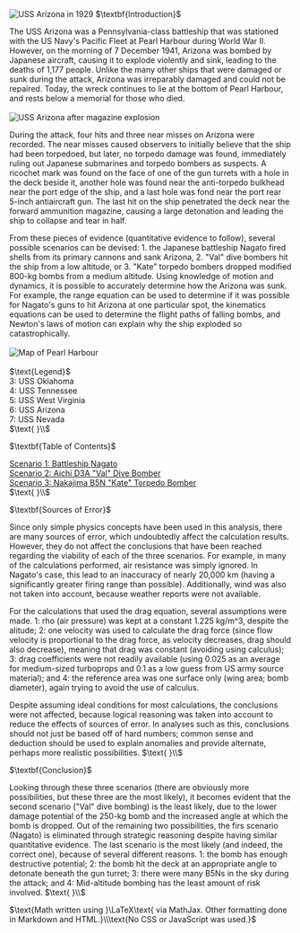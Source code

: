 <html>
<head>
<title>CSI Project - Main</title>
<script type="text/x-mathjax-config">
  MathJax.Hub.Config({tex2jax: {inlineMath: [['$','$'], ['\\(','\\)']]}});
</script>
<script type="text/javascript" async
  src="https://cdn.mathjax.org/mathjax/latest/MathJax.js?config=TeX-AMS_CHTML">
</script>
</head>
<body>
<img src="https://upload.wikimedia.org/wikipedia/commons/1/11/Arizona_%28BB39%29_Port_Bow%2C_Underway_-_NARA_-_5900075_-_1930.jpg" alt="USS Arizona in 1929">
$\textbf{Introduction}$
<p>
The USS Arizona was a Pennsylvania-class battleship that was stationed with the US Navy's Pacific Fleet at Pearl Harbour during World War II. However, on the morning of 7 December 1941, Arizona was bombed by Japanese aircraft, causing it to explode violently and sink, leading to the deaths of 1,177 people. Unlike the many other ships that were damaged or sunk during the attack, Arizona was irreparably damaged and could not be repaired. Today, the wreck continues to lie at the bottom of Pearl Harbour, and rests below a memorial for those who died.<br><br>
<img src="https://upload.wikimedia.org/wikipedia/commons/0/09/The_USS_Arizona_%28BB-39%29_burning_after_the_Japanese_attack_on_Pearl_Harbor_-_NARA_195617_-_Edit.jpg" alt="USS Arizona after magazine explosion">
</p>
<p>
During the attack, four hits and three near misses on Arizona were recorded. The near misses caused observers to initially believe that the ship had been torpedoed, but later, no torpedo damage was found, immediately ruling out Japanese submarines and torpedo bombers as suspects. A ricochet mark was found on the face of one of the gun turrets with a hole in the deck beside it, another hole was found near the anti-torpedo bulkhead near the port edge of the ship, and a last hole was fond near the port rear 5-inch antiaircraft gun. The last hit on the ship penetrated the deck near the forward ammunition magazine, causing a large detonation and leading the ship to collapse and tear in half.
</p>
<p>
From these pieces of evidence (quantitative evidence to follow), several possible scenarios can be devised: 1. the Japanese battleship Nagato fired shells from its primary cannons and sank Arizona, 2. "Val" dive bombers hit the ship from a low altitude, or 3. "Kate" torpedo bombers dropped modified 800-kg bombs from a medium altitude. Using knowledge of motion and dynamics, it is possible to accurately determine how the Arizona was sunk. For example, the range equation can be used to determine if it was possible for Nagato's guns to hit Arizona at one particular spot, the kinematics equations can be used to determine the flight paths of falling bombs, and Newton's laws of motion can explain why the ship exploded so catastrophically.<br><br>
<img src="https://upload.wikimedia.org/wikipedia/commons/4/4e/Pearlmap2.png" alt="Map of Pearl Harbour"><br><br>
$\text{Legend}$<br>
3: USS Oklahoma<br>
4: USS Tennessee<br>
5: USS West Virginia<br>
6: USS Arizona<br>
7: USS Nevada<br>
$\text{ }\\$
</p>
$\textbf{Table of Contents}$
<p>
<a href="https://jchenrgss.github.io/scenario1.html">Scenario 1: Battleship Nagato</a><br>
<a href="https://jchenrgss.github.io/scenario2.html">Scenario 2: Aichi D3A "Val" Dive Bomber</a><br>
<a href="https://jchenrgss.github.io/scenario3.html">Scenario 3: Nakajima B5N "Kate" Torpedo Bomber</a><br>
$\text{ }\\$
</p>
$\textbf{Sources of Error}$
<p>
Since only simple physics concepts have been used in this analysis, there are many sources of error, which undoubtedly affect the calculation results. However, they do not affect the conclusions that have been reached regarding the viability of each of the three scenarios. For example, in many of the calculations performed, air resistance was simply ignored. In Nagato's case, this lead to an inaccuracy of nearly 20,000 km (having a significantly greater firing range than possible). Additionally, wind was also not taken into account, because weather reports were not available.
</p>
<p>
For the calculations that used the drag equation, several assumptions were made. 1: rho (air pressure) was kept at a constant 1.225 kg/m^3, despite the alitude; 2: one velocity was used to calculate the drag force (since flow velocity is proportional to the drag force, as velocity decreases, drag should also decrease), meaning that drag was constant (avoiding using calculus); 3: drag coefficients were not readily available (using 0.025 as an average for medium-sized turboprops and 0.1 as a low guess from US army source material); and 4: the reference area was one surface only (wing area; bomb diameter), again trying to avoid the use of calculus.
</p>
<p>
Despite assuming ideal conditions for most calculations, the conclusions were not affected, because logical reasoning was taken into account to reduce the effects of sources of error. In analyses such as this, conclusions should not just be based off of hard numbers; common sense and deduction should be used to explain anomalies and provide alternate, perhaps more realistic possibilities.
$\text{ }\\$
</p>
$\textbf{Conclusion}$
<p>
Looking through these three scenarios (there are obviously more possibilities, but these three are the most likely), it becomes evident that the second scenario ("Val" dive bombing) is the least likely, due to the lower damage potential of the 250-kg bomb and the increased angle at which the bomb is dropped. Out of the remaining two possibilities, the firs scenario (Nagato) is eliminated through strategic reasoning despite having similar quantitative evidence. The last scenario is the most likely (and indeed, the correct one), because of several different reasons. 1: the bomb has enough destructive potential; 2: the bomb hit the deck at an appropriate angle to detonate beneath the gun turret; 3: there were many B5Ns in the sky during the attack; and 4: Mid-altitude bombing has the least amount of risk involved.
$\text{ }\\$
</p>
$\text{Math written using }\LaTeX\text{ via MathJax. Other formatting done in Markdown and HTML.}\\\text{No CSS or JavaScript was used.}$
</body>
</html>
